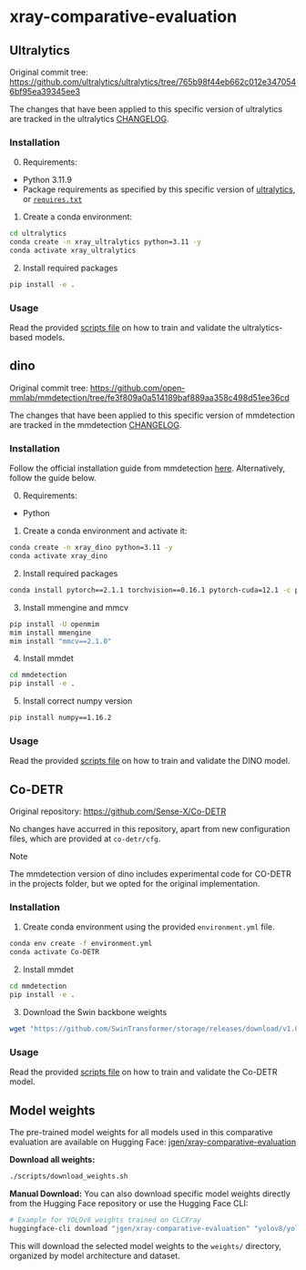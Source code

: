# xray-comparative-evaluation

## Ultralytics

Original commit tree: https://github.com/ultralytics/ultralytics/tree/765b98f44eb662c012e3470546bf95ea39345ee3

The changes that have been applied to this specific version of ultralytics are tracked in the ultralytics [CHANGELOG](./ultralytics/CHANGES.md).

### Installation

0. Requirements:

  * Python 3.11.9
  * Package requirements as specified by this specific version of [ultralytics](https://github.com/ultralytics/ultralytics/tree/765b98f44eb662c012e3470546bf95ea39345ee3), or [`requires.txt`](./ultralytics/ultralytics.egg-info/requires.txt)

1. Create a conda environment:

```bash
cd ultralytics
conda create -n xray_ultralytics python=3.11 -y
conda activate xray_ultralytics
```

2. Install required packages

```bash
pip install -e .
```

### Usage

Read the provided [scripts file](./ultralytics/scripts.md) on how to train and validate the ultralytics-based models.

## dino

Original commit tree: https://github.com/open-mmlab/mmdetection/tree/fe3f809a0a514189baf889aa358c498d51ee36cd

The changes that have been applied to this specific version of mmdetection are tracked in the mmdetection [CHANGELOG](./dino/mmdetection/CHANGES.md).

### Installation

Follow the official installation guide from mmdetection [here](https://mmdetection.readthedocs.io/en/latest/get_started.html). Alternatively, follow the guide below.

0. Requirements:
* Python 

1. Create a conda environment and activate it:

```bash
conda create -n xray_dino python=3.11 -y
conda activate xray_dino
```

2. Install required packages

```bash
conda install pytorch==2.1.1 torchvision==0.16.1 pytorch-cuda=12.1 -c pytorch -c nvidia
```

3. Install mmengine and mmcv

```bash
pip install -U openmim
mim install mmengine
mim install "mmcv==2.1.0"
```

4. Install mmdet

```bash
cd mmdetection
pip install -e .
```

5. Install correct numpy version

```bash
pip install numpy==1.16.2
```

### Usage

Read the provided [scripts file](./dino/mmdetection/scripts.md) on how to train and validate the DINO model.

## Co-DETR

Original repository: https://github.com/Sense-X/Co-DETR

No changes have accurred in this repository, apart from new configuration files, which are provided at `co-detr/cfg`.

> [!NOTE]
> The mmdetection version of dino includes experimental code for CO-DETR in the projects folder, but we opted for the original implementation.

### Installation

1. Create conda environment using the provided `environment.yml` file.

```bash
conda env create -f environment.yml
conda activate Co-DETR
```

2. Install mmdet

```bash
cd mmdetection
pip install -e .
```

3. Download the Swin backbone weights

```bash
wget "https://github.com/SwinTransformer/storage/releases/download/v1.0.0/swin_base_patch4_window12_384_22k.pth" -O swin_base_patch4_window12_384_22k.pth
```

### Usage

Read the provided [scripts file](./co-detr/mmdetection/scripts.md) on how to train and validate the Co-DETR model.

## Model weights

The pre-trained model weights for all models used in this comparative evaluation are available on Hugging Face: [jgen/xray-comparative-evaluation](https://huggingface.co/jgen/xray-comparative-evaluation)

**Download all weights:**
```bash
./scripts/download_weights.sh
```

**Manual Download:**
You can also download specific model weights directly from the Hugging Face repository or use the Hugging Face CLI:
```bash
# Example for YOLOv8 weights trained on CLCXray 
huggingface-cli download "jgen/xray-comparative-evaluation" "yolov8/yolov8_CLCXray/best.pt" --local-dir "weights" --local-dir-use-symlinks False
```

This will download the selected model weights to the `weights/` directory, organized by model architecture and dataset.